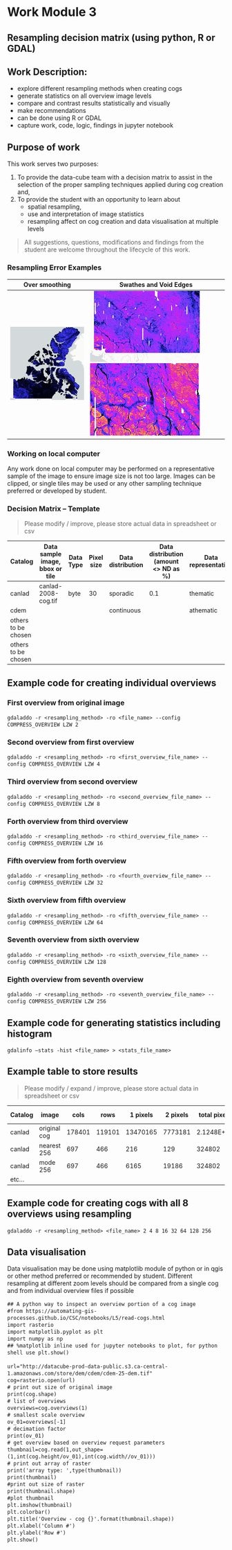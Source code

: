 # Work Module 3
## Resampling decision matrix (using python, R or GDAL)

## Work Description:
* explore different resampling methods when creating cogs
* generate statistics on all overview image levels
* compare and contrast results statistically and visually
* make recommendations
* can be done using R or GDAL
* capture work, code, logic, findings in jupyter notebook
## Purpose of work
This work serves two purposes:
1. To provide the data-cube team with a decision matrix to assist in the selection of the proper sampling techniques applied during cog creation and,
2. To provide the student with an opportunity to learn about 
   * spatial resampling, 
   * use and interpretation of image statistics
   * resampling affect on cog creation and data visualisation at multiple levels

> All suggestions, questions, modifications and findings from the student are welcome throughout the lifecycle of this work.  

### Resampling Error Examples
| Over smoothing | Swathes and Void Edges | 
| --- | --- |
| ![resampling example 1](images/resampling_example_01.png) | ![resampling example 2](images/resampling_example_02.png)  ![resampling example 3](images/resampling_example_03.png) |
### Working on local computer
Any work done on local computer may be performed on a representative sample of the image to ensure image size is not too large.  Images can be clipped, or single tiles may be used or any other sampling technique preferred or developed by student.
### Decision Matrix – Template 
> Please modify / improve, please store actual data in spreadsheet or csv

| Catalog | Data sample image, bbox or tile | Data Type | Pixel size | Data distribution | Data distribution (amount <> ND as %) | Data representation | Data min | Data max | Resampling options | Resampling tested | Resampling recommendation
| --- | --- | --- | --- | --- | --- | --- | --- | --- | --- | --- | --- |
| canlad | canlad-2008-cog.tif | byte | 30 | sporadic | 0.1 | thematic | 1 | 2 | mode, nearest neighbour | mode, nearest neighbour | nearest neighbour
| cdem | <tile or bbox> |   |   | continuous |   | athematic |   |   | all |   |   
| others to be chosen |   |   |   |   |   |   |   |   |   |   |   
| others to be chosen |   |   |   |   |   |   |   |   |   |   |   


## Example code for creating individual overviews
### First overview from original image
    gdaladdo -r <resampling_method> -ro <file_name> --config COMPRESS_OVERVIEW LZW 2 
### Second overview from first overview
    gdaladdo -r <resampling_method> -ro <first_overview_file_name> --config COMPRESS_OVERVIEW LZW 4 
### Third overview from second overview
    gdaladdo -r <resampling_method> -ro <second_overview_file_name> --config COMPRESS_OVERVIEW LZW 8 
### Forth overview from third overview
    gdaladdo -r <resampling_method> -ro <third_overview_file_name> --config COMPRESS_OVERVIEW LZW 16 
### Fifth overview from forth overview
    gdaladdo -r <resampling_method> -ro <fourth_overview_file_name> --config COMPRESS_OVERVIEW LZW 32 
### Sixth overview from fifth overview
    gdaladdo -r <resampling_method> -ro <fifth_overview_file_name> --config COMPRESS_OVERVIEW LZW 64 
### Seventh overview from sixth overview
    gdaladdo -r <resampling_method> -ro <sixth_overview_file_name> --config COMPRESS_OVERVIEW LZW 128 
### Eighth overview from seventh overview
    gdaladdo -r <resampling_method> -ro <seventh_overview_file_name> --config COMPRESS_OVERVIEW LZW 256 

## Example code for generating statistics including histogram
    gdalinfo –stats -hist <file_name> > <stats_file_name>
## Example table to store results 
> Please modify / expand / improve, please store actual data in spreadsheet or csv

| Catalog | image | cols | rows | 1 pixels | 2 pixels | total pixels | null pixels | classified pixels | % classified
| --- | --- | --- | --- | --- | --- | --- | --- | --- | --- |
| canlad | original cog | 178401 | 119101 | 13470165 |7773181 | 2.1248E+10 | 2.123E+10 | 21243346 | 0.10%
canlad|nearest 256|697|466|216|129|324802|324457|345|0.11%
canlad|mode 256|697|466|6165|19186|324802|299451|25351|8.47%
etc…|||||||||

## Example code for creating cogs with all 8 overviews using resampling
    gdaladdo -r <resampling_method> <file_name> 2 4 8 16 32 64 128 256
## Data visualisation 
Data visualisation may be done using matplotlib module of python or in qgis or other method preferred or recommended by student.  Different resampling at different zoom levels should be compared from a single cog and from individual overview files if possible

    ## A python way to inspect an overview portion of a cog image
    #from https://automating-gis-processes.github.io/CSC/notebooks/L5/read-cogs.html
    import rasterio
    import matplotlib.pyplot as plt
    import numpy as np
    ## %matplotlib inline used for jupyter notebooks to plot, for python shell use plt.show()
    
    url="http://datacube-prod-data-public.s3.ca-central-1.amazonaws.com/store/dem/cdem/cdem-25-dem.tif"
    cog=rasterio.open(url)
    # print out size of original image
    print(cog.shape)
    # list of overviews
    overviews=cog.overviews(1)
    # smallest scale overview
    ov_01=overviews[-1]
    # decimation factor
    print(ov_01)
    # get overview based on overview request parameters
    thumbnail=cog.read(1,out_shape=(1,int(cog.height/ov_01),int(cog.width//ov_01)))
    # print out array of raster
    print('array type: ',type(thumbnail))
    print(thumbnail)
    #print out size of raster
    print(thumbnail.shape)
    #plot thumbnail
    plt.imshow(thumbnail)
    plt.colorbar()
    plt.title('Overview - cog {}'.format(thumbnail.shape))
    plt.xlabel('Column #')
    plt.ylabel('Row #')
    plt.show()
